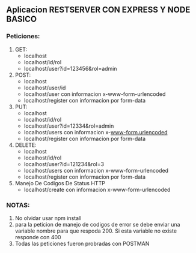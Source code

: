 ## Aplicacion RESTSERVER CON EXPRESS Y NODE BASICO
### Peticiones:
1. GET:
    - localhost
    - localhost/id/rol
    - localhost/user?id=123456&rol=admin
2. POST:
    - localhost
    - localhost/user/id
    - localhost/user con informacion x-www-form-urlencoded
    - localhost/register con informacion por form-data
3. PUT:
    - localhost
    - localhost/id/rol
    - localhost/user?id=12334&rol=admin
    - localhost/users con informacion x-www-form.urlencoded
    - localhost/register con informacion por form-data
4. DELETE:
    - localhost
    - localhost/id/rol
    - localhost/user?id=121234&rol=3
    - localhost/users con informacion x-www-form-urlencoded
    - localhost/register con informacion por form-data
5. Manejo De Codigos De Status HTTP
    - localhost/create con informacion x-www-form-urlencoded

### NOTAS:
1. No olvidar usar npm install
2. para la peticion de manejo de codigos de error se debe enviar una variable nombre para que respoda 200.
   Si esta variable no existe responde con 400
3. Todas las peticiones fueron probradas con POSTMAN 